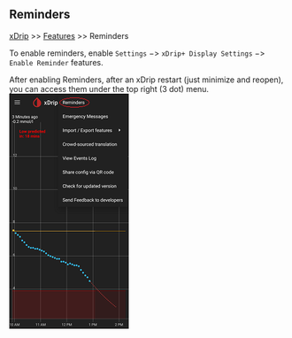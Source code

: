 ## Reminders
[xDrip](../README.md) >> [Features](./Features_page.md) >> Reminders  
  
To enable reminders, enable `Settings` &#8722;> `xDrip+ Display Settings` &#8722;> `Enable Reminder` features.  
  
After enabling Reminders, after an xDrip restart (just minimize and reopen), you can access them under the top right (3 dot) menu.  
![](./images/RemindersMenu.png)  
<br/>  

  
